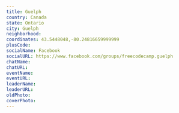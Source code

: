 ```yaml
---
title: Guelph
country: Canada
state: Ontario
city: Guelph
neighborhood: 
coordinates: 43.5448048,-80.24816659999999
plusCode:
socialName: Facebook
socialURL: https://www.facebook.com/groups/freecodecamp.guelph
chatName:
chatURL:
eventName:
eventURL:
leaderName:
leaderURL:
oldPhoto: 
coverPhoto:
---
```

